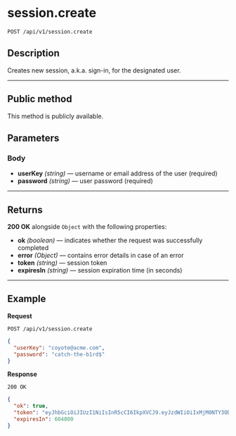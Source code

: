 # session.create

`POST /api/v1/session.create`

## Description

Creates new session, a.k.a. sign-in, for the designated user.

***

## Public method

This method is publicly available.

## Parameters

### Body

- **userKey** _(string)_ — username or email address of the user (required)
- **password** _(string)_ — user password (required)

***

## Returns

**200 OK** alongside `Object` with the following properties:

- **ok** _(boolean)_ — indicates whether the request was successfully completed
- **error** _(Object)_ — contains error details in case of an error
- **token** _(string)_ — session token
- **expiresIn** _(string)_ — session expiration time (in seconds)

***

## Example

**Request**

```
POST /api/v1/session.create
```

``` json
{
  "userKey": "coyote@acme.com",
  "password": "catch-the-b1rd$"
}
```

**Response**

`200 OK`

``` json
{
  "ok": true,
  "token": "eyJhbGciOiJIUzI1NiIsInR5cCI6IkpXVCJ9.eyJzdWIiOiIxMjM0NTY3ODkwIiwibmFtZSI6IkpvaG4gRG9lIiwiYWRtaW4iOnRydWV9.TJVA95OrM7E2cBab30RMHrHDcEfxjoYZgeFONFh7HgQ",
  "expiresIn": 604800
}
```
